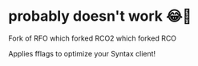 # probably doesn't work 😂🤣
Fork of RFO which forked RCO2 which forked RCO

Applies fflags to optimize your Syntax client!

